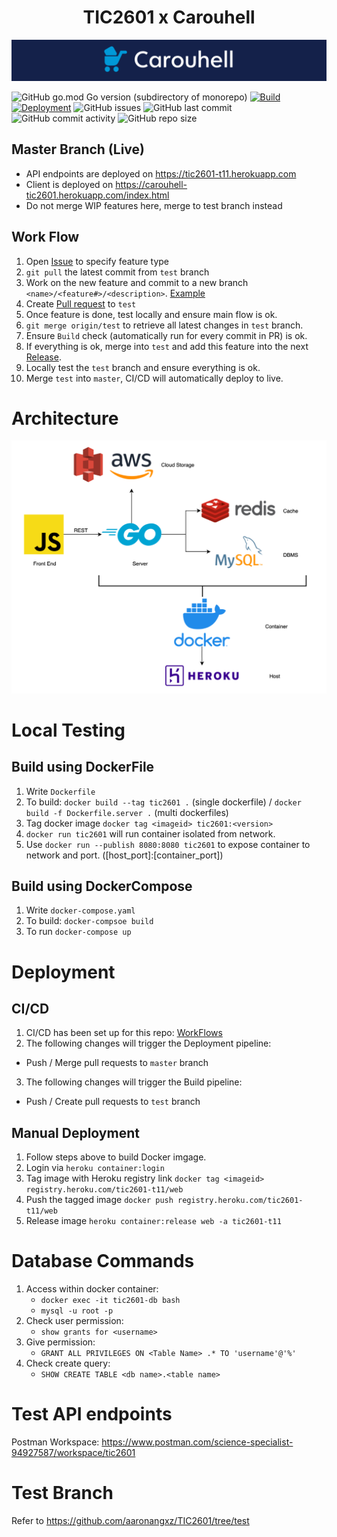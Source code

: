 <h1 align = "center"> TIC2601 x Carouhell </h1>
<img src = "header.png">

![GitHub go.mod Go version (subdirectory of monorepo)](https://img.shields.io/github/go-mod/go-version/aaronangxz/Carouhell?filename=GoServer%2Fgo.mod)
[![Build](https://github.com/aaronangxz/TIC2601/actions/workflows/build.yml/badge.svg?branch=test)](https://github.com/aaronangxz/TIC2601/actions/workflows/build.yml) [![Deployment](https://github.com/aaronangxz/TIC2601/actions/workflows/main.yml/badge.svg)](https://github.com/aaronangxz/TIC2601/actions/workflows/main.yml) 
![GitHub issues](https://img.shields.io/github/issues/aaronangxz/Carouhell) ![GitHub last commit](https://img.shields.io/github/last-commit/aaronangxz/Carouhell) ![GitHub commit activity](https://img.shields.io/github/commit-activity/m/aaronangxz/Carouhell) ![GitHub repo size](https://img.shields.io/github/repo-size/aaronangxz/Carouhell) 


<h2>Master Branch (Live)</h2>

- API endpoints are deployed on https://tic2601-t11.herokuapp.com
- Client is deployed on https://carouhell-tic2601.herokuapp.com/index.html
- Do not merge WIP features here, merge to test branch instead

<h2>Work Flow</h2>

1. Open [Issue](https://github.com/aaronangxz/TIC2601/issues) to specify feature type
2. `git pull` the latest commit from `test` branch
3. Work on the new feature and commit to a new branch `<name>/<feature#>/<description>`. [Example](https://github.com/aaronangxz/TIC2601/issues/89)
4. Create [Pull request](https://github.com/aaronangxz/TIC2601/pulls) to `test`
5. Once feature is done, test locally and ensure main flow is ok.
6. `git merge origin/test` to retrieve all latest changes in `test` branch.
7. Ensure `Build` check (automatically run for every commit in PR) is ok.
8. If everything is ok, merge into `test` and add this feature into the next [Release](https://github.com/aaronangxz/TIC2601/pull/137).
9. Locally test the `test` branch and ensure everything is ok.
10. Merge `test` into `master`, CI/CD will automatically deploy to live.

<h1>Architecture</h1>

<p align="center">
<img src="architecture.png" width="1000">
</p>

<h1>Local Testing</h1>

<h2>Build using DockerFile</h2>

1. Write `Dockerfile`
2. To build: `docker build --tag tic2601 .` (single dockerfile) / `docker build -f Dockerfile.server .` (multi dockerfiles)
3. Tag docker image `docker tag <imageid> tic2601:<version>`
4. `docker run tic2601` will run container isolated from network.
5. Use `docker run --publish 8080:8080 tic2601` to expose container to network and port. ([host_port]:[container_port])

<h2>Build using DockerCompose</h2>

1. Write `docker-compose.yaml`
2. To build: `docker-compsoe build`
3. To run `docker-compose up`

<h1>Deployment</h1>

<h2>CI/CD</h2>

1. CI/CD has been set up for this repo: [WorkFlows](https://github.com/aaronangxz/TIC2601/actions)
2. The following changes will trigger the Deployment pipeline:
- Push / Merge pull requests to `master` branch
3. The following changes will trigger the Build pipeline:
- Push / Create pull requests to `test` branch

<h2>Manual Deployment</h2>

1. Follow steps above to build Docker imgage.
2. Login via `heroku container:login`
3. Tag image with Heroku registry link `docker tag <imageid> registry.heroku.com/tic2601-t11/web`
4. Push the tagged image `docker push registry.heroku.com/tic2601-t11/web`
5. Release image `heroku container:release web -a tic2601-t11`

<h1>Database Commands</h1>

1. Access within docker container:
    - `docker exec -it tic2601-db bash`
    - `mysql -u root -p`
2. Check user permission:
    - `show grants for <username>`
3. Give permission:
    - `GRANT ALL PRIVILEGES ON <Table Name> .* TO 'username'@'%'`
4. Check create query:
    - `SHOW CREATE TABLE <db name>.<table name>`

<h1>Test API endpoints</h1>

Postman Workspace: https://www.postman.com/science-specialist-94927587/workspace/tic2601

<h1>Test Branch</h1>

Refer to https://github.com/aaronangxz/TIC2601/tree/test